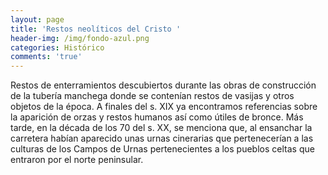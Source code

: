 ```yaml
---
layout: page
title: 'Restos neolíticos del Cristo '
header-img: /img/fondo-azul.png
categories: Histórico
comments: 'true'
---
```



Restos de enterramientos descubiertos durante las obras de construcción de la tubería manchega donde se contenían restos de vasijas y otros objetos de la época. A finales del s. XIX ya encontramos referencias sobre la aparición de orzas y restos humanos así como útiles de bronce. Más tarde, en la década de los 70 del s. XX, se menciona que, al ensanchar la carretera habían aparecido unas urnas cinerarias que pertenecerían a las culturas de los Campos de Urnas pertenecientes a los pueblos celtas que entraron por el norte peninsular.

<div class="photos">
</div>

